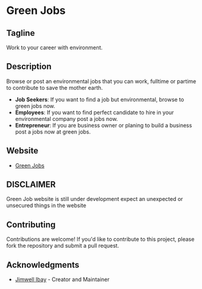 # Green Jobs

## Tagline
Work to your career with environment.

## Description
Browse or post an environmental jobs that you can work, fulltime or partime to contribute to save the mother earth.

* **Job Seekers**: If you want to find a job but environmental, browse to green jobs now.
* **Employees**: If you want to find perfect candidate to hire in your environmental company post a jobs now.
* **Entrepreneur**: If you are business owner or planing to build a business post a jobs now at green jobs.

## Website
* [Green Jobs](https://greenjobs.vercel.app/)

## DISCLAIMER
Green Job website is still under development expect an unexpected or unsecured things in the website


## Contributing

Contributions are welcome! If you'd like to contribute to this project, please fork the repository and submit a pull request.

## Acknowledgments

* [Jimwell Ibay](https://mrjim.vercel.app/) - Creator and Maintainer